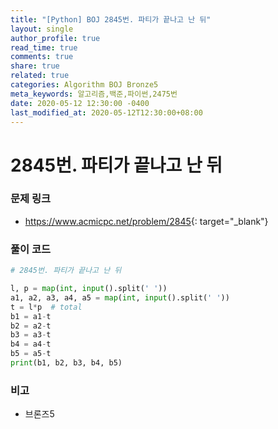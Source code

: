 ```yaml
---
title: "[Python] BOJ 2845번. 파티가 끝나고 난 뒤"
layout: single
author_profile: true
read_time: true
comments: true
share: true
related: true
categories: Algorithm BOJ Bronze5
meta_keywords: 알고리즘,백준,파이썬,2475번
date: 2020-05-12 12:30:00 -0400
last_modified_at: 2020-05-12T12:30:00+08:00
---
```


# 2845번. 파티가 끝나고 난 뒤

### 문제 링크

- <https://www.acmicpc.net/problem/2845>{: target="\_blank"}

### 풀이 코드

```python
# 2845번. 파티가 끝나고 난 뒤

l, p = map(int, input().split(' '))
a1, a2, a3, a4, a5 = map(int, input().split(' '))
t = l*p  # total
b1 = a1-t
b2 = a2-t
b3 = a3-t
b4 = a4-t
b5 = a5-t
print(b1, b2, b3, b4, b5)
```

### 비고

- 브론즈5
